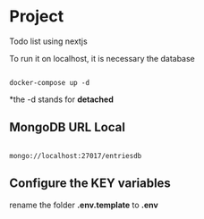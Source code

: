 # Project

Todo list using nextjs

To run it on localhost, it is necessary the database

```

docker-compose up -d
```

\*the -d stands for **detached**

## MongoDB URL Local

```

mongo://localhost:27017/entriesdb
```

## Configure the KEY variables

rename the folder **.env.template** to **.env**
